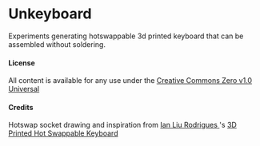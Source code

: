 # Unkeyboard

Experiments generating hotswappable 3d printed keyboard that can be assembled without soldering.

#### License

All content is available for any use under the [Creative Commons Zero v1.0 Universal](https://creativecommons.org/publicdomain/zero/1.0/)

#### Credits

Hotswap socket drawing and inspiration from [Ian Liu Rodrigues
](https://github.com/ianliu)'s [3D Printed Hot Swappable Keyboard](https://github.com/ianliu/tdphsk)
